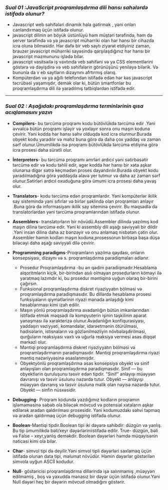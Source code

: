 ### *Sual 01 :JavaScript  proqramlaşdırma dili hansı sahələrdə istifadə olunur?*
 - Javascript web səhifələri dinamik hala gətirmək , yəni onları canlandırmaq üçün istifadə olunur.
  - javascript dilinin ən böyük üstünlüyü həm müştəri tərəfində, həm də server tərəfində və ya javascript mühərriki olan hər hansı bir cihazda icra oluna bilməsidir. Hər dəfə bir veb saytı ziyarət etdiyiniz zaman, brauzer javascript mühərriki sayəsində qarşılaşdığınız hər hansı bir javascript məzmununu işlədə bilər.
  - javascript vasitsəilə iş vaxtında veb səhifəni və ya CSS elementlərini göstərə və dəyişdirə və veb səhifələrin görünüşünü yeniləyə bilərik. Və bununla da v eb saytların dizaynını afrtırmış olarıq.
  - Kompüterdən və ya ağıllı telefondan istifadə edən hər kəs javascript təcrübəsi yaşamışdır, demək olar ki, bütün smartfonlar bu proqramlaşdırma dili ilə yaradılmış tətbiqlərdən istifadə edir.
  ---
  ### *Sual 02 : Aşağıdakı proqramlaşdırma terminlərinin qısa acıqlamasını yazın*
  - **Compilers**- bu tərcümə proqramı kodu bütövlükdə tərcümə edir .Yəni əvvəlcə bütün proqramı işləyir və yoxlayır sonra onu maşın koduna çevirir. Yəni kodda hər hansı səhv olduqda kod icra olunmur.Burada obyekt kodu yaradılır və məhz buna görə də daha çox yaddaş və zaman sərf olunur.Ümumilikdə isə proqramı bütövlükdə tərcümə etdiyinə görə icra prosesi daha sürətli olur.
  - **İnterpreters**- bu tərcümə proqramı əmrləri ardıcıl yəni sətirbəsətir tərcümə edir və kodu təhlil edir, əgər kodda hər hansı bir xəta aşkar olunarsa digər sətrə keçmədən proses dayandırılır.Burada obyekt kodu yaradılmadığına görə yaddaşda əlavə yer tutmur və daha az zaman sərf olunur.Sətirləri ardıcıl oxuduğuna görə ümumi icra prosesi daha yavaş olur.
  - **Translators**- kodu tərcümə edən proqramlardır. Yəni  kompüterlər ikilik say sistemində yəni sıfırlar və birlər şəklində olan proqramları anlayır .Buna görə də informasiyanı ikilik say siteminə çevirir. Bu məqsədlə də translatorlardan yəni tərcümə proqramlarından istifadə olunur.
  - **Assemblers**- translatorların bir növüdü.Assembler dilində yazılmış kod maşın dilinə tərcümə edir. Yəni ki assembly dili aşağı səviyyəli bir dildir .Yəni insan dilinə daha az bənzəyir və onu anlamaq nisbətən çətin olur. Assembler həmin kodları maşın koduna,prosessorun birbaşa başa düşə biləcəyi daha aşağı səviyyəli dilə çevirir.
  - **Programming paradigms**-Proqramların yazılma qaydası, onların konsepsiyası, dizaynı və s. proqramlaşdırma paradiqmaları adlanır. 
    - Prosedur Proqramlaşdırma -bu ən qədim paradiqmadır.Hesablama alqoritmlərin kiçik, bir-birindən asılı olmayan prosedurların köməyi ilə yaratmaq lazımdır ki, bu prosedur məntiqinə uyğun olaraq bir-birini çağırsın.
    - Funksional proqramlaşdırma diskret riyaziyyatın bölməsi və proqramlaşdırma paradiqmasıdır. Bu dillərdə hesablama prosesi funksiyaların qiymətlərinin riyazi mənada anlaşdığı kimi hesablanması kimi izah edilir.
    - Maşın yönlü proqramlaşdırma avadanlığın bütün imkanlarından istifadə etmək məqsədi ilə kompyuterin işinin təşkilinin aparat yanaşması ilə xarakterizə olunur.Avadanlığın konfiqurasiyası, yaddaşın vəziyyəti, komandalar, idarəetmənin ötürülməsi, hadisələrin, istisnaların və gözlənilməzliyin növbələşdirilməsi, qurğuların reaksiyası vaxtı və uğurla reaksiya vermesi əsas diqqət mərkəzi olur.
    - Məntiqi proqramlaşdırma diskret riyaziyyatın bölməsi və proqramlaşdırmanın paradiqmasıdır. Məntiqi proqramlaşdırma riyazi məntiq nəzəriyyəsinə əsaslanmışdır.
    - Obyektyönlü proqramlaşdırma əsas konsepsiya obyekt və sinif anlayışları olan proqramlaşdırma paradiqmasıdır. Sinif — bu obyektlərin quruluşunu təsvir edən tipdir. “Sinif” anlayışı müəyyən davranışı və təsvir üsulunu nəzərdə tutur. Obyekt — anlayışı müəyyən davranış və təsvir üsuluna malik olan nəyisə nəzərdə tutur. Obyekt — sinfin nüsxəsidir.

- **Debugging**- Proqram kodunda yazdığımız kodların proqramın işləməməsinə səbəb ola biləcək mövcud və potensial xətaların aşkar edilərək aradan qaldırılması prosesidir. Yəni kodumuzdakı səhvi tapmaq və aradan qaldırmaq üçün debugging istifadə olunur.
- **Boolean**-Məntiqi tipdir.Boolean tipi iki dəyərə sahibdir: düzgün və yanlış. Bu tip ümumilikdə bəli/xeyr dəyərləriniistifadə edilir. True- düzgün, bəli və False – xeyr,yanlış deməkdir. Boolean dəyərləri həmdə müqayisənin nəticəsi kimi ola bilər.
- **Char**- simvol tipi də deyilir.Yəni simvol tipli dəyərləri saxlamaq üçün istifadə olunan data tipi, məlumat növüdür. Həmin dəyərlər göstərilən simvola uyğun ASCİİ kodudur.
- **Null**- göstəricisi proqramlaşdırma dillərində işə salınmamış ,müəyyən edilməmiş , boş və yaxudda mənasız bir dəyər üçün istifadə olunur.Yəni Null dəyəri heç bir dəyərin mövcud olmadığını göstərir.